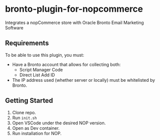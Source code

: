 # bronto-plugin-for-nopcommerce
Integrates a nopCommerce store with Oracle Bronto Email Marketing Software

## Requirements

To be able to use this plugin, you must:
* Have a Bronto account that allows for collecting both:
    * Script Manager Code
    * Direct List Add ID
* The IP address used (whether server or locally) must be whitelisted by Bronto.

## Getting Started

1. Clone repo.
1. Run `init.sh`
1. Open VSCode under the desired NOP version.
1. Open as Dev container.
1. Run installation for NOP.
